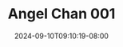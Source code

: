 --- 
title: "Angel Chan 001"
description: "    Angel Chan 001 instagram   terbaru"
date: 2024-09-10T09:10:19-08:00
file_code: "kcxdiz6m2gea"
draft: false
cover: "j9trej0bwh88nukh.jpg"
tags: ["Angel", "Chan", "bokep-indo", "bokep-viral", "bokep-ig"]
length: 528
fld_id: "1391166"
foldername: ".KoleksiAngelChan59Video"
categories: [".KoleksiAngelChan59Video"]
views: 96
---